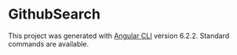 # GithubSearch

This project was generated with [Angular CLI](https://github.com/angular/angular-cli) version 6.2.2. Standard commands are available.
